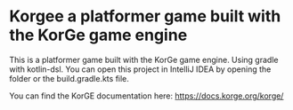 # Korgee a platformer game built with the KorGe game engine

This is a platformer game built with the KorGe game engine. Using gradle with kotlin-dsl.
You can open this project in IntelliJ IDEA by opening the folder or the build.gradle.kts file.

You can find the KorGE documentation here: <https://docs.korge.org/korge/>
